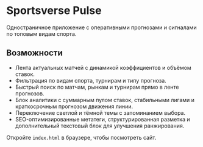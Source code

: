 # Sportsverse Pulse

Одностраничное приложение с оперативными прогнозами и сигналами по топовым видам спорта.

## Возможности
- Лента актуальных матчей с динамикой коэффициентов и объёмом ставок.
- Фильтрация по видам спорта, турнирам и типу прогноза.
- Быстрый поиск по матчам, рынкам и турнирам прямо в ленте прогнозов.
- Блок аналитики с суммарным пулом ставок, стабильными лигами и краткосрочным прогнозом движения линии.
- Переключение светлой и тёмной темы с запоминанием выбора.
- SEO-оптимизированные метатеги, структурированная разметка и дополнительный текстовый блок для улучшения ранжирования.

Откройте `index.html` в браузере, чтобы посмотреть сайт.

